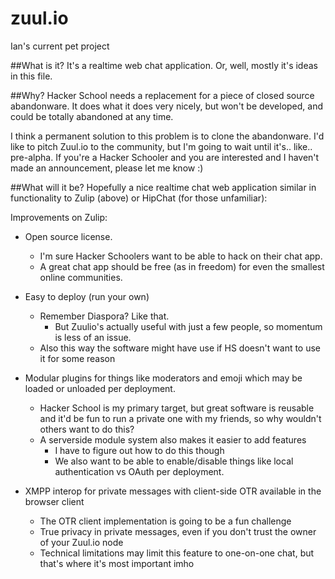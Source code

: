 zuul.io
====
Ian's current pet project

##What is it?
It's a realtime web chat application.
Or, well, mostly it's ideas in this file.

##Why?
Hacker School needs a replacement for a piece of closed source abandonware. 
It does what it does very nicely, but won't be developed, and could be totally abandoned at any time.

I think a permanent solution to this problem is to clone the abandonware. I'd like to pitch Zuul.io to the community, but I'm going to wait until it's.. like.. pre-alpha. If you're a Hacker Schooler and you are interested and I haven't made an announcement, please let me know :)

##What will it be?
Hopefully a nice realtime chat web application similar in functionality to Zulip (above) or HipChat (for those unfamiliar):

Improvements on Zulip:

  - Open source license.
    - I'm sure Hacker Schoolers want to be able to hack on their chat app.
    - A great chat app should be free (as in freedom) for even the smallest online communities.
  
  - Easy to deploy (run your own)
    - Remember Diaspora? Like that.
      - But Zuulio's actually useful with just a few people, so momentum is less of an issue.
    - Also this way the software might have use if HS doesn't want to use it for some reason
    
  - Modular plugins for things like moderators and emoji which may be loaded or unloaded per deployment.
    - Hacker School is my primary target, but great software is reusable and it'd be fun to run a private one
      with my friends, so why wouldn't others want to do this?
    - A serverside module system also makes it easier to add features
      - I have to figure out how to do this though
      - We also want to be able to enable/disable things like local authentication vs OAuth per deployment.

  - XMPP interop for private messages with client-side OTR available in the browser client
    - The OTR client implementation is going to be a fun challenge
    - True privacy in private messages, even if you don't trust the owner of your Zuul.io node
    - Technical limitations may limit this feature to one-on-one chat, but that's where it's most important imho
  
